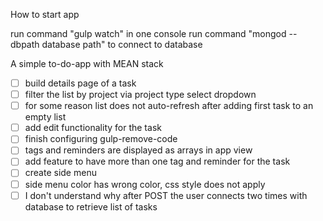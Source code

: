 How to start app

run command "gulp watch" in one console
run command "mongod --dbpath database path" to connect to database

A simple to-do-app with MEAN stack

- [ ] build details page of a task
- [ ] filter the list by project via project type select dropdown
- [ ] for some reason list does not auto-refresh after adding first task to an empty list
- [ ] add edit functionality for the task
- [ ] finish configuring gulp-remove-code
- [ ] tags and reminders are displayed as arrays in app view
- [ ] add feature to have more than one tag and reminder for the task
- [ ] create side menu
- [ ] side menu color has wrong color, css style does not apply
- [ ] I don't understand why after POST the user connects two times with database to retrieve list of tasks

